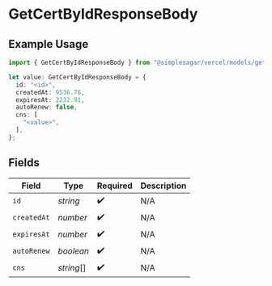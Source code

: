 # GetCertByIdResponseBody

## Example Usage

```typescript
import { GetCertByIdResponseBody } from "@simplesagar/vercel/models/getcertbyidop.js";

let value: GetCertByIdResponseBody = {
  id: "<id>",
  createdAt: 9536.76,
  expiresAt: 2232.91,
  autoRenew: false,
  cns: [
    "<value>",
  ],
};
```

## Fields

| Field              | Type               | Required           | Description        |
| ------------------ | ------------------ | ------------------ | ------------------ |
| `id`               | *string*           | :heavy_check_mark: | N/A                |
| `createdAt`        | *number*           | :heavy_check_mark: | N/A                |
| `expiresAt`        | *number*           | :heavy_check_mark: | N/A                |
| `autoRenew`        | *boolean*          | :heavy_check_mark: | N/A                |
| `cns`              | *string*[]         | :heavy_check_mark: | N/A                |